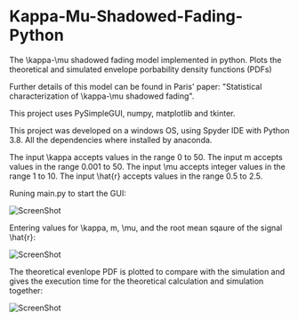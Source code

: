 # Kappa-Mu-Shadowed-Fading-Python

The \kappa-\mu shadowed fading model implemented in python. Plots the theoretical and simulated envelope porbability density functions (PDFs)

Further details of this model can be found in Paris' paper: 
"Statistical characterization of \kappa-\mu shadowed fading".

This project uses PySimpleGUI, numpy, matplotlib and tkinter.

This project was developed on a windows OS, using Spyder IDE with Python 3.8. All the dependencies where installed by anaconda.

The input \kappa accepts values in the range 0 to 50.
The input m accepts values in the range 0.001 to 50.
The input \mu accepts integer values in the range 1 to 10.
The input \hat{r} accepts values in the range 0.5 to 2.5.

Runing main.py to start the GUI:
  
![ScreenShot](https://raw.github.com/Jonathan-Browning/Kappa-Mu-Shadowed-Fading-Python/main/docs/window.png)

Entering values for \kappa, m, \mu, and the root mean sqaure of the signal \hat{r}:

![ScreenShot](https://raw.github.com/Jonathan-Browning/Kappa-Mu-Shadowed-Fading-Python/main/docs/inputs.png)

The theoretical evenlope PDF is plotted to compare with the simulation and gives the execution time for the theoretical calculation and simulation together:

![ScreenShot](https://raw.github.com/Jonathan-Browning/Kappa-Mu-Shadowed-Fading-Python/main/docs/results.png)
